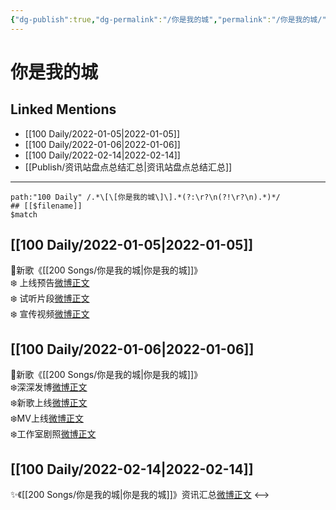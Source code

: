 ```yaml
---
{"dg-publish":true,"dg-permalink":"/你是我的城","permalink":"/你是我的城/","created":"2022-12-22T15:50:44.000+08:00","updated":"2023-04-10T15:33:04.412+08:00"}
---
```


# 你是我的城

## Linked Mentions
- [[100 Daily/2022-01-05\|2022-01-05]]
- [[100 Daily/2022-01-06\|2022-01-06]]
- [[100 Daily/2022-02-14\|2022-02-14]]
- [[Publish/资讯站盘点总结汇总\|资讯站盘点总结汇总]]


---

```expander
path:"100 Daily" /.*\[\[你是我的城\]\].*(?:\r?\n(?!\r?\n).*)*/
## [[$filename]]
$match
```
## [[100 Daily/2022-01-05\|2022-01-05]]
🌟新歌《[[200 Songs/你是我的城\|你是我的城]]》  
❄️ 上线预告[微博正文](https://m.weibo.cn/6466290670/4722313767682793)  
❄️ 试听片段[微博正文](https://m.weibo.cn/6466290670/4722350170571126)  
❄️ 宣传视频[微博正文](https://m.weibo.cn/6466290670/4722357845103365)
## [[100 Daily/2022-01-06\|2022-01-06]]
🌟新歌《[[200 Songs/你是我的城\|你是我的城]]》  
❄️深深发博[微博正文](https://m.weibo.cn/6466290670/4722583347659587)  
❄️新歌上线[微博正文](https://m.weibo.cn/6466290670/4722434856976843)  
❄️MV上线[微博正文](https://m.weibo.cn/6466290670/4722582379825876)  
❄️工作室剧照[微博正文](https://m.weibo.cn/6466290670/4722614675442150)
## [[100 Daily/2022-02-14\|2022-02-14]]
✨《[[200 Songs/你是我的城\|你是我的城]]》资讯汇总[微博正文](https://m.weibo.cn/6466290670/4736839065536811)
<-->
